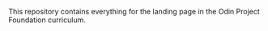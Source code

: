 This repository contains everything for the landing page in the Odin Project Foundation curriculum.
